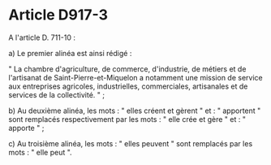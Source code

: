 # Article D917-3

A l'article D. 711-10 :

a) Le premier alinéa est ainsi rédigé :

" La chambre d'agriculture, de commerce, d'industrie, de métiers et de l'artisanat de Saint-Pierre-et-Miquelon a notamment une mission de service aux entreprises agricoles, industrielles, commerciales, artisanales et de services de la collectivité. " ;

b) Au deuxième alinéa, les mots : " elles créent et gèrent " et : " apportent " sont remplacés respectivement par les mots : " elle crée et gère " et : " apporte " ;

c) Au troisième alinéa, les mots : " elles peuvent " sont remplacés par les mots : " elle peut ".

